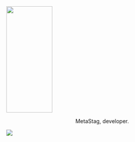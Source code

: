 <img width='49%' height='279' src='https://img1.picmix.com/output/stamp/normal/6/0/5/9/1529506_11d38.gif](https://media.tenor.com/aPvZiH2bQHQAAAAM/alone-middle-of-the-ocean.gif'>

<p align='center'>MetaStag, developer.</p>

<a href="https://liberamanifesto.com">
  <img src="https://img.shields.io/badge/libera-manifesto-lightgrey.svg">
</a>
